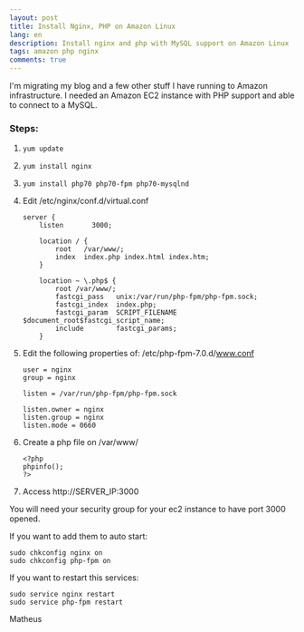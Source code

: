 ```yaml
---
layout: post
title: Install Nginx, PHP on Amazon Linux
lang: en
description: Install nginx and php with MySQL support on Amazon Linux
tags: amazon php nginx
comments: true
---	
```


I'm migrating my blog and a few other stuff I have running to Amazon infrastructure. I needed an Amazon EC2 instance with PHP support and able to connect to a MySQL.

### Steps:

1. `yum update`
2. `yum install nginx`
3. `yum install php70 php70-fpm php70-mysqlnd`
4. Edit /etc/nginx/conf.d/virtual.conf

	```
	server {
	    listen       3000;
	
	    location / {
	        root   /var/www/;
	        index  index.php index.html index.htm;
	    }
	
	    location ~ \.php$ {
	        root /var/www/;
	        fastcgi_pass   unix:/var/run/php-fpm/php-fpm.sock;
	        fastcgi_index  index.php;
	        fastcgi_param  SCRIPT_FILENAME  $document_root$fastcgi_script_name;
	        include        fastcgi_params;
	    }
	```

5. Edit the following properties of: /etc/php-fpm-7.0.d/www.conf
	```
	user = nginx
	group = nginx

	listen = /var/run/php-fpm/php-fpm.sock

	listen.owner = nginx
	listen.group = nginx
	listen.mode = 0660
	```

6. Create a php file on /var/www/
	```
	<?php
	phpinfo();
	?>
	```

7. Access http://SERVER_IP:3000 


You will need your security group for your ec2 instance to have port 3000 opened.

If you want to add them to auto start:
```
sudo chkconfig nginx on
sudo chkconfig php-fpm on
```

If you want to restart this services:
```
sudo service nginx restart
sudo service php-fpm restart
```

Matheus